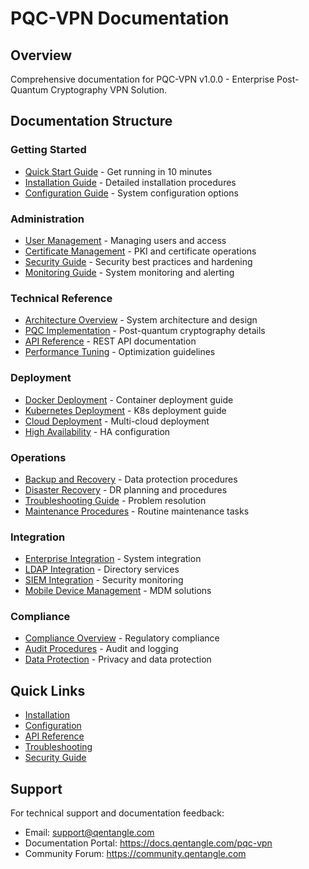 # PQC-VPN Documentation

## Overview

Comprehensive documentation for PQC-VPN v1.0.0 - Enterprise Post-Quantum Cryptography VPN Solution.

## Documentation Structure

### Getting Started
- [Quick Start Guide](../QUICKSTART.md) - Get running in 10 minutes
- [Installation Guide](installation.md) - Detailed installation procedures
- [Configuration Guide](configuration.md) - System configuration options

### Administration
- [User Management](user-management.md) - Managing users and access
- [Certificate Management](certificate-management.md) - PKI and certificate operations
- [Security Guide](security.md) - Security best practices and hardening
- [Monitoring Guide](monitoring.md) - System monitoring and alerting

### Technical Reference
- [Architecture Overview](architecture.md) - System architecture and design
- [PQC Implementation](pqc-implementation.md) - Post-quantum cryptography details
- [API Reference](api-reference.md) - REST API documentation
- [Performance Tuning](performance-tuning.md) - Optimization guidelines

### Deployment
- [Docker Deployment](docker-deployment.md) - Container deployment guide
- [Kubernetes Deployment](kubernetes-deployment.md) - K8s deployment guide
- [Cloud Deployment](cloud-deployment.md) - Multi-cloud deployment
- [High Availability](high-availability.md) - HA configuration

### Operations
- [Backup and Recovery](backup-recovery.md) - Data protection procedures
- [Disaster Recovery](disaster-recovery.md) - DR planning and procedures
- [Troubleshooting Guide](troubleshooting.md) - Problem resolution
- [Maintenance Procedures](maintenance.md) - Routine maintenance tasks

### Integration
- [Enterprise Integration](enterprise-integration.md) - System integration
- [LDAP Integration](ldap-integration.md) - Directory services
- [SIEM Integration](siem-integration.md) - Security monitoring
- [Mobile Device Management](mdm-integration.md) - MDM solutions

### Compliance
- [Compliance Overview](compliance.md) - Regulatory compliance
- [Audit Procedures](audit-procedures.md) - Audit and logging
- [Data Protection](data-protection.md) - Privacy and data protection

## Quick Links

- [Installation](installation.md)
- [Configuration](configuration.md)
- [API Reference](api-reference.md)
- [Troubleshooting](troubleshooting.md)
- [Security Guide](security.md)

## Support

For technical support and documentation feedback:
- Email: support@qentangle.com
- Documentation Portal: https://docs.qentangle.com/pqc-vpn
- Community Forum: https://community.qentangle.com
